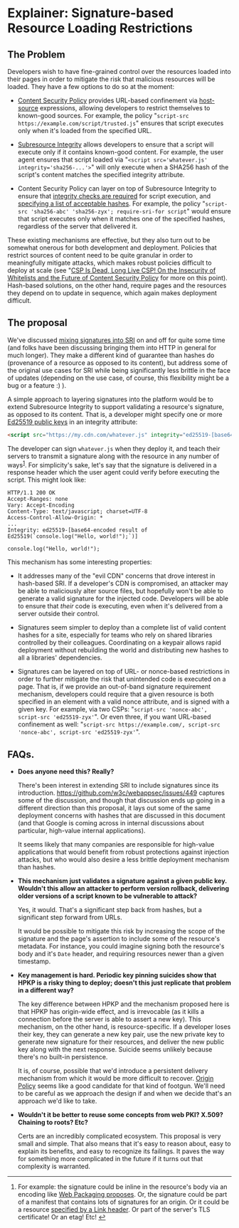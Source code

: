 # Explainer: Signature-based Resource Loading Restrictions

## The Problem

Developers wish to have fine-grained control over the resources loaded into their pages in order
to mitigate the risk that malicious resources will be loaded. They have a few options to do so at
the moment:

*   [Content Security Policy][CSP] provides URL-based confinement via [host-source][] expressions,
    allowing developers to restrict themselves to known-good sources. For example, the policy
    "`script-src https://example.com/script/trusted.js`" ensures that script executes only when it's
    loaded from the specified URL.

*   [Subresource Integrity][SRI] allows developers to ensure that a script will execute only
    if it contains known-good content. For example, the user agent ensures that script loaded via
    "`<script src='whatever.js' integrity='sha256-...'>`" will only execute when a SHA256 hash of
    the script's content matches the specified integrity attribute.

*   Content Security Policy can layer on top of Subresource Integrity to ensure that [integrity
    checks are required][require-sri-for] for script execution, and [specifying a list of acceptable
    hashes][external]. For example, the policy "`script-src 'sha256-abc' 'sha256-zyx';
    require-sri-for script`" would ensure that script executes only when it matches one of the
    specified hashes, regardless of the server that delivered it.
 
These existing mechanisms are effective, but they also turn out to be somewhat onerous for both
development and deployment. Policies that restrict sources of content need to be quite granular in
order to meaningfully mitigate attacks, which makes robust policies difficult to deploy at scale
(see "[CSP Is Dead, Long Live CSP! On the Insecurity of Whitelists and the Future of Content
Security Policy][csp-is-dead] for more on this point). Hash-based solutions, on the other hand,
require pages and the resources they depend on to update in sequence, which again makes deployment
difficult.

## The proposal

We've discussed [mixing signatures into SRI][gh-449] on and off for quite some time (and folks have
been discussing bringing them into HTTP in general for much longer). They make a different kind of
guarantee than hashes do (provenance of a resource as opposed to its content), but address some of
the original use cases for SRI while being significantly less brittle in the face of updates
(depending on the use case, of course, this flexibility might be a bug or a feature :) ).
 
A simple approach to layering signatures into the platform would be to extend Subresource Integrity
to support validating a resource's signature, as opposed to its content. That is, a developer might
specify one or more [Ed25519 public keys][Ed25519] in an integrity attribute:
 
```html
<script src="https://my.cdn.com/whatever.js" integrity="ed25519-[base64-encoded public key]">
```
 
The developer can sign `whatever.js` when they deploy it, and teach their servers to transmit a
signature along with the resource in any number of ways<sup><a name="ref1"></a>[1](#foot1)</sup>.
For simplicity's sake, let's say that the signature is delivered in a response header which the
user agent could verify before executing the script. This might look like:

```http
HTTP/1.1 200 OK
Accept-Ranges: none
Vary: Accept-Encoding
Content-Type: text/javascript; charset=UTF-8
Access-Control-Allow-Origin: *
...
Integrity: ed25519-[base64-encoded result of Ed25519(`console.log("Hello, world!");`)]
 
console.log("Hello, world!");
```

This mechanism has some interesting properties:
 
*   It addresses many of the "evil CDN" concerns that drove interest in hash-based SRI. If a
    developer's CDN is compromised, an attacker may be able to maliciously alter source files, but
    hopefully won't be able to generate a valid signature for the injected code. Developers will be
    able to ensure that _their_ code is executing, even when it's delivered from a server outside
    their control.

*   Signatures seem simpler to deploy than a complete list of valid content hashes for a site,
    especially for teams who rely on shared libraries controlled by their colleagues. Coordinating
    on a keypair allows rapid deployment without rebuilding the world and distributing new hashes
    to all a libraries' dependencies.

*   Signatures can be layered on top of URL- or nonce-based restrictions in order to further
    mitigate the risk that unintended code is executed on a page. That is, if we provide an
    out-of-band signature requirement mechanism, developers could require that a given resource is
    both specified in an element with a valid nonce attribute, and is signed with a given key. For
    example, via two CSPs: "`script-src 'nonce-abc', script-src 'ed25519-zyx'`". Or even three, if
    you want URL-based confinement as well: "`script-src https://example.com/, script-src
    'nonce-abc', script-src 'ed25519-zyx'`".
 
## FAQs.

*   **Does anyone need this? Really?**

    There's been interest in extending SRI to include signatures since its introduction.
    <https://github.com/w3c/webappsec/issues/449> captures some of the discussion, and though that
    discussion ends up going in a different direction than this proposal, it lays out some of the
    same deployment concerns with hashes that are discussed in this document (and that Google is
    coming across in internal discussions about particular, high-value internal applications).

    It seems likely that many companies are responsible for high-value applications that would
    benefit from robust protections against injection attacks, but who would also desire a less
    brittle deployment mechanism than hashes.

*   **This mechanism just validates a signature against a given public key. Wouldn't this allow an
    attacker to perform version rollback, delivering older versions of a script known to be
    vulnerable to attack?**

    Yes, it would. That's a significant step back from hashes, but a significant step forward from
    URLs.

    It would be possible to mitigate this risk by increasing the scope of the signature and the
    page's assertion to include some of the resource's metadata. For instance, you could imagine
    signing both the resource's body and it's `Date` header, and requiring resources newer than a
    given timestamp.

*   **Key management is hard. Periodic key pinning suicides show that HPKP is a risky thing to
    deploy; doesn't this just replicate that problem in a different way?**

    The key difference between HPKP and the mechanism proposed here is that HPKP has origin-wide
    effect, and is irrevocable (as it kills a connection before the server is able to assert a new
    key). This mechanism, on the other hand, is resource-specific. If a developer loses their key,
    they can generate a new key pair, use the new private key to generate new signature for their
    resources, and deliver the new public key along with the next response. Suicide seems unlikely
    because there's no built-in persistence.

    It is, of course, possible that we'd introduce a persistent delivery mechanism from which it
    would be more difficult to recover. [Origin Policy][origin-policy] seems like a good candidate
    for that kind of footgun. We'll need to be careful as we approach the design if and when we
    decide that's an approach we'd like to take.

*   **Wouldn't it be better to reuse some concepts from web PKI? X.509? Chaining to roots? Etc?**

    Certs are an incredibly complicated ecosystem. This proposal is very small and simple. That also
    means that it's easy to reason about, easy to explain its benefits, and easy to recognize its
    failings. It paves the way for something more complicated in the future if it turns out that
    complexity is warranted.

-------

1.  <a name="foot1"></a> For example: the signature could be inline in the resource's body via
    an encoding like [Web Packaging proposes][web-packaging]. Or, the signature could be part of a
    manifest that contains lots of signatures for an origin. Or it could be a resource [specified by
    a Link header][link-header]. Or part of the server's TLS certificate! Or an etag! Etc!
    [↩︎](#ref1)

[CSP]: https://w3c.github.io/webappsec-csp/
[host-source]: https://w3c.github.io/webappsec-csp/#grammardef-host-source
[SRI]: https://w3c.github.io/webappsec-subresource-integrity/
[require-sri-for]: https://w3c.github.io/webappsec-subresource-integrity/#require-sri-for
[external]: https://w3c.github.io/webappsec-csp/#external-hash
[csp-is-dead]: https://research.google.com/pubs/pub45542.html
[gh-449]: https://github.com/w3c/webappsec/issues/449
[Ed25519]: https://ed25519.cr.yp.to/
[origin-policy]: https://wicg.github.io/origin-policy/
[web-packaging]: https://github.com/dimich-g/webpackage/
[link-header]: https://tools.ietf.org/html/rfc6249#section-5.1
